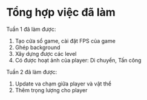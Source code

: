 # Tổng hợp việc đã làm
Tuần 1 đã làm được:
1. Tạo cửa sổ game, cài đặt FPS của game
2. Ghép background
3. Xây dựng được các level
4. Có được hoạt ảnh của player: Di chuyển, Tấn công

Tuần 2 đã làm được:
1. Update va chạm giữa player và vật thể
2. Thêm trọng lượng cho player
